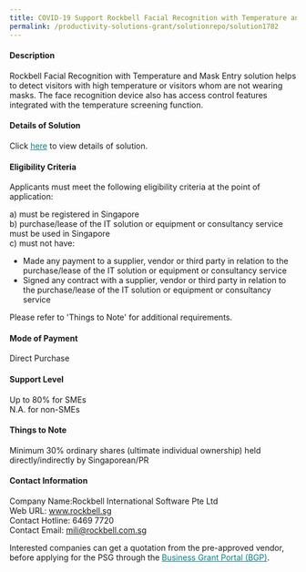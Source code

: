```yaml
---
title: COVID-19 Support Rockbell Facial Recognition with Temperature and Mask Entry - Version 1 - Cloud License 1 Unit
permalink: /productivity-solutions-grant/solutionrepo/solution1782
---
```


#### Description

Rockbell Facial Recognition with Temperature and Mask Entry solution helps to detect visitors with high temperature or visitors whom are not wearing masks. 
The face recognition device also has access control features integrated with the temperature screening function. 

#### Details of Solution

Click <a href='https://govassist.gobusiness.gov.sg/images/psg/Desensitised_Rockbell_Temperature_Screening_Annex_3_revised_Part_4.pdf' style='color:#037e8a'>here</a> to view details of solution.

#### Eligibility Criteria

Applicants must meet the following eligibility criteria at the point of application:

a) must be registered in Singapore <br>
b) purchase/lease of the IT solution or equipment or consultancy service must be used in Singapore <br>
c) must not have:
- Made any payment to a supplier, vendor or third party in relation to the purchase/lease of the IT solution or equipment or consultancy service
- Signed any contract with a supplier, vendor or third party in relation to the purchase/lease of the IT solution or equipment or consultancy service

Please refer to 'Things to Note' for additional requirements.

#### Mode of Payment
Direct Purchase

#### Support Level
Up to 80% for SMEs <br>
N.A. for non-SMEs

#### Things to Note
Minimum 30% ordinary shares (ultimate individual ownership) held directly/indirectly by Singaporean/PR

#### Contact Information
Company Name:Rockbell International Software Pte Ltd<br>Web URL: www.rockbell.sg<br>Contact Hotline: 6469 7720 <br>Contact Email:  mili@rockbell.com.sg<br>

Interested companies can get a quotation from the pre-approved vendor, before applying for the PSG through the <a target='_blank' style='color:#037e8a' href='https://www.businessgrants.gov.sg/'>Business Grant Portal (BGP)</a>.
